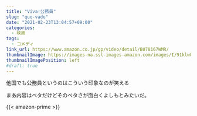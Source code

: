 ```yaml
---
title: "Viva!公務員"
slug: "quo-vado"
date: "2021-02-23T13:04:57+09:00"
categories:
  - 映画
tags:
  - コメディ
link_url: https://www.amazon.co.jp/gp/video/detail/B078167WMR/
thumbnailImage: https://images-na.ssl-images-amazon.com/images/I/91klwUvGFiL._SX300_.jpg
thumbnailImagePosition: left
#draft: true
---
```

他国でも公務員というのはこういう印象なのが笑える
<!--more-->
まあ内容はベタだけどそのベタさが面白くよしもとみたいだ。

{{< amazon-prime >}}
